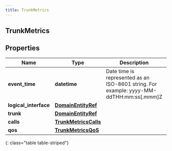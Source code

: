 ```yaml
---
title: TrunkMetrics
---
```

## TrunkMetrics

## Properties

|Name | Type | Description | Notes|
|------------ | ------------- | ------------- | -------------|
| **event_time** | **datetime** | Date time is represented as an ISO-8601 string. For example: yyyy-MM-ddTHH:mm:ss[.mmm]Z | [optional] |
| **logical_interface** | [**DomainEntityRef**](DomainEntityRef.html) |  | [optional] |
| **trunk** | [**DomainEntityRef**](DomainEntityRef.html) |  | [optional] |
| **calls** | [**TrunkMetricsCalls**](TrunkMetricsCalls.html) |  | [optional] |
| **qos** | [**TrunkMetricsQoS**](TrunkMetricsQoS.html) |  | [optional] |
{: class="table table-striped"}


